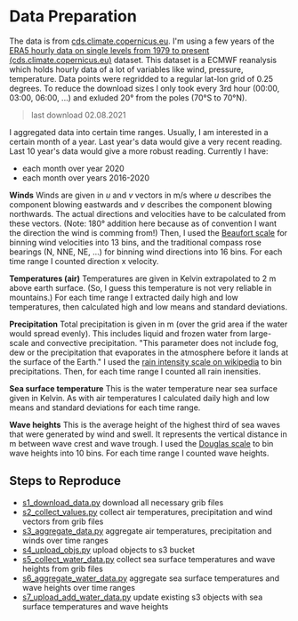 # Data Preparation

The data is from [cds.climate.copernicus.eu](https://cds.climate.copernicus.eu/).
I'm using a few years of the [ERA5 hourly data on single levels from 1979 to present (cds.climate.copernicus.eu)](https://cds.climate.copernicus.eu/cdsapp#!/dataset/reanalysis-era5-single-levels?tab=overview) dataset.
This dataset is a ECMWF reanalysis which holds hourly data of a lot of variables like wind, pressure, temperature.
Data points were regridded to a regular lat-lon grid of 0.25 degrees.
To reduce the download sizes I only took every 3rd hour (00:00, 03:00, 06:00, ...) and exluded 20° from the poles (70°S to 70°N).

> last download 02.08.2021

I aggregated data into certain time ranges.
Usually, I am interested in a certain month of a year.
Last year's data would give a very recent reading.
Last 10 year's data would give a more robust reading.
Currently I have:

- each month over year 2020
- each month over years 2016-2020

**Winds**
Winds are given in _u_ and _v_ vectors in m/s where _u_ describes the component blowing eastwards and _v_ describes the component blowing northwards.
The actual directions and velocities have to be calculated from these vectors.
(Note: 180° addition here because as of convention I want the direction the wind is comming from!)
Then, I used the [Beaufort scale](https://en.wikipedia.org/wiki/Beaufort_scale) for binning wind velocities into 13 bins, and the traditional compass rose bearings (N, NNE, NE, ...) for binning wind directions into 16 bins.
For each time range I counted direction x velocity.

**Temperatures (air)**
Temperatures are given in Kelvin extrapolated to 2 m above earth surface.
(So, I guess this temperature is not very reliable in mountains.)
For each time range I extracted daily high and low temperatures, then calculated high and low means and standard deviations.

**Precipitation**
Total precipitation is given in m (over the grid area if the water would spread evenly).
This includes liquid and frozen water from large-scale and convective precipitation.
"This parameter does not include fog, dew or the precipitation that evaporates in the atmosphere before it lands at the surface of the Earth."
I used the [rain intensity scale on wikipedia](https://en.wikipedia.org/wiki/Rain#Intensity) to bin precipitations.
Then, for each time range I counted all rain inensities.

**Sea surface temperature**
This is the water temperature near sea surface given in Kelvin.
As with air temperatures I calculated daily high and low means and standard deviations for each time range.

**Wave heights**
This is the average height of the highest third of sea waves that were generated by wind and swell.
It represents the vertical distance in m between wave crest and wave trough.
I used the [Douglas scale](https://en.wikipedia.org/wiki/Douglas_sea_scale) to bin wave heights into 10 bins.
For each time range I counted wave heights.

## Steps to Reproduce

- [s1_download_data.py](./s1_download_data.py) download all necessary grib files
- [s2_collect_values.py](./s2_collect_values.py) collect air temperatures, precipitation and wind vectors from grib files
- [s3_aggregate_data.py](./s3_aggregate_data.py) aggregate air temperatures, precipitation and winds over time ranges
- [s4_upload_objs.py](./s4_upload_objs.py) upload objects to s3 bucket
- [s5_collect_water_data.py](./s5_collect_water_data.py) collect sea surface temperatures and wave heights from grib files
- [s6_aggregate_water_data.py](./s6_aggregate_water_data.py) aggregate sea surface temperatures and wave heights over time ranges
- [s7_upload_add_water_data.py](./s7_upload_add_water_data.py) update existing s3 objects with sea surface temperatures and wave heights
